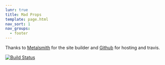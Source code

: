```yaml
---
lunr: true
title: Mad Props
template: page.html
nav_sort: 1
nav_groups:
  - footer
---
```


Thanks to [Metalsmith](http://www.metalsmith.io/) for the site builder and [Github](http://www.github.com/) for hosting and travis.

[![Build Status](https://travis-ci.org/delphic-digital/fednet.svg?branch=master)](https://travis-ci.org/delphic-digital/fednet)
